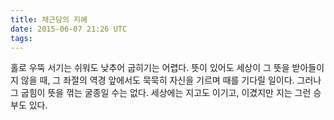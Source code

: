```yaml
---
title: 채근담의 지혜
date: 2015-06-07 21:26 UTC
tags:
---
```


홀로 우뚝 서기는 쉬워도 낮추어 굽히기는 어렵다.
뜻이 있어도 세상이 그 뜻을 받아들이지 않을 때,
그 좌절의 역경 앞에서도 묵묵히 자신을 기르며 때를 기다릴 일이다.
그러나 그 굽힘이 뜻을 꺾는 굴종일 수는 없다.
세상에는 지고도 이기고, 이겼지만 지는 그런 승부도 있다.


